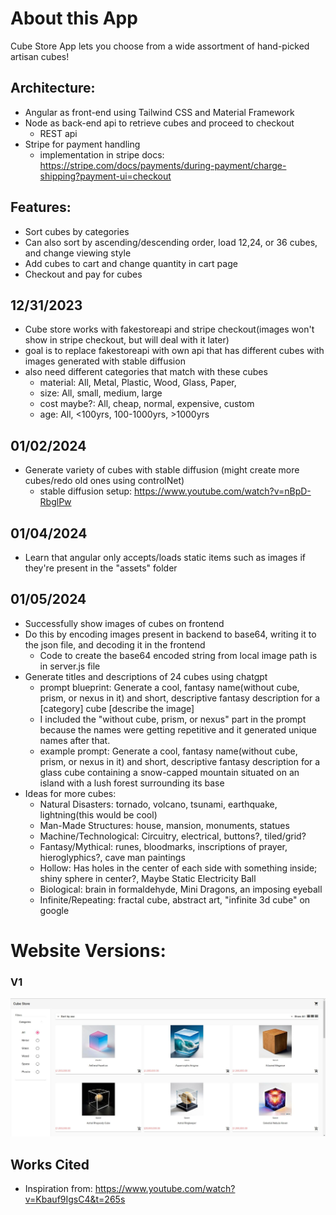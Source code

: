 # About this App
Cube Store App lets you choose from a wide assortment of hand-picked artisan cubes!

## Architecture:
- Angular as front-end using Tailwind CSS and Material Framework
- Node as back-end api to retrieve cubes and proceed to checkout
    - REST api
- Stripe for payment handling
    - implementation in stripe docs: https://stripe.com/docs/payments/during-payment/charge-shipping?payment-ui=checkout

## Features:
- Sort cubes by categories
- Can also sort by ascending/descending order, load 12,24, or 36 cubes, and change viewing style
- Add cubes to cart and change quantity in cart page
- Checkout and pay for cubes

## 12/31/2023
- Cube store works with fakestoreapi and stripe checkout(images won't show in stripe checkout, but will deal with it later)
- goal is to replace fakestoreapi with own api that has different cubes with images generated with stable diffusion
- also need different categories that match with these cubes
    - material: All, Metal, Plastic, Wood, Glass, Paper,
    - size: All, small, medium, large
    - cost maybe?: All, cheap, normal, expensive, custom
    - age: All, <100yrs, 100-1000yrs, >1000yrs

## 01/02/2024
- Generate variety of cubes with stable diffusion (might create more cubes/redo old ones using controlNet)
    - stable diffusion setup: https://www.youtube.com/watch?v=nBpD-RbglPw 

## 01/04/2024
- Learn that angular only accepts/loads static items such as images if they're present in the "assets" folder

## 01/05/2024
- Successfully show images of cubes on frontend
- Do this by encoding images present in backend to base64, writing it to the json file, and decoding it in the frontend
    - Code to create the base64 encoded string from local image path is in server.js file
- Generate titles and descriptions of 24 cubes using chatgpt
    - prompt blueprint: Generate a cool, fantasy name(without cube, prism, or nexus in it) and short, descriptive fantasy description for a [category] cube [describe the image]
    - I included the "without cube, prism, or nexus" part in the prompt because the names were getting repetitive and it generated unique names after that.
    - example prompt: Generate a cool, fantasy name(without cube, prism, or nexus in it) and short, descriptive fantasy description for a glass cube containing a snow-capped mountain situated on an island with a lush forest surrounding its base
- Ideas for more cubes:
    - Natural Disasters: tornado, volcano, tsunami, earthquake, lightning(this would be cool)
    - Man-Made Structures: house, mansion, monuments, statues
    - Machine/Technological: Circuitry, electrical, buttons?, tiled/grid?
    - Fantasy/Mythical: runes, bloodmarks, inscriptions of prayer, hieroglyphics?, cave man paintings
    - Hollow: Has holes in the center of each side with something inside; shiny sphere in center?, Maybe Static Electricity Ball
    - Biological: brain in formaldehyde, Mini Dragons, an imposing eyeball
    - Infinite/Repeating: fractal cube, abstract art, "infinite 3d cube" on google

# Website Versions:

### V1
![Website V1 of Cube Store Application Website](./images/Cube_Store_V1.jpg)

## Works Cited
- Inspiration from: https://www.youtube.com/watch?v=Kbauf9IgsC4&t=265s
